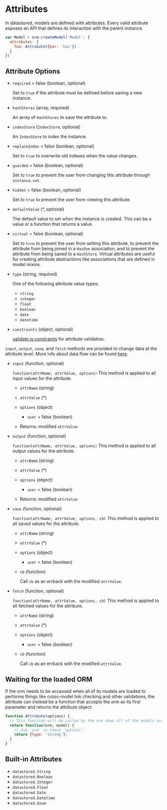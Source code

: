 Attributes
==========

In datastored, models are defined with attributes. Every valid attribute exposes an API that defines its interaction with the parent instance.

```js
var Model = orm.createModel('Model', {
  attributes: {
    foo: Attribute({bar: 'baz'})
  }
})
```

## Attribute Options

- `required` = false (boolean, optional)

  Set to `true` if the attribute must be defined before saving a new instance.

- `hashStores` (array, required)

  An array of `HashStores` to save the attribute to.

- `indexStore` (`IndexStore`, optional)

  An `IndexStore` to index the instance.

- `replaceIndex` = false (boolean, optional)

  Set to `true` to overwrite old indexes when the value changes.

- `guarded` = false (boolean, optional)

  Set to `true` to prevent the user from changing this attribute through `instance.set`.

- `hidden` = false (boolean, optional)

  Set to `true` to prevent the user from viewing this attribute.

- `defaultValue` (*, optional)

  The default value to set when the instance is created. This can be a value or a function that returns a value.

- `virtual` = false (boolean, optional)

  Set to `true` to prevent the user from setting this attribute, to prevent the attribute from being joined in a `HasOne` association, and to prevent the attribute from being saved to a `HashStore`. Virtual attributes are useful for creating attribute abstractions like associations that are defined in model mixins.

- `type` (string, required)

  One of the following attribute value types:

  - `string`
  - `integer`
  - `float`
  - `boolean`
  - `date`
  - `datetime`

- `constraints` (object, optional)

  [validate.js constraints](http://validatejs.org/#constraints) for attribute validation.

`input`, `output`, `save`, and `fetch` methods are provided to change data at the attribute level. More info about data flow can be found [here](data_flow.md).

- `input` (function, optional)

  `function(attrName, attrValue, options)`
  This method is applied to all input values for the attribute.

  - `attrName` (string)
  - `attrValue` (*)
  - `options` (object)
    - `user` = false (boolean)

  - Returns: modified `attrValue`

- `output` (function, optional)

  `function(attrName, attrValue, options)`
  This method is applied to all output values for the attribute.

  - `attrName` (string)
  - `attrValue` (*)
  - `options` (object)
    - `user` = false (boolean)

  - Returns: modified `attrValue`

- `save` (function, optional)

  `function(attrName, attrValue, options, cb)`
  This method is applied to all saved values for the attribute.

  - `attrName` (string)
  - `attrValue` (*)
  - `options` (object)
    - `user` = false (boolean)
  - `cb` (function)

    Call `cb` as an errback with the modified `attrValue`.

- `fetch` (function, optional)

  `function(attrName, attrValue, options, cb)`
  This method is applied to all fetched values for the attribute.

  - `attrName` (string)
  - `attrValue` (*)
  - `options` (object)
    - `user` = false (boolean)
  - `cb` (function)

    Call `cb` as an errback with the modified `attrValue`.

## Waiting for the loaded ORM

If the orm needs to be accessed when all of its models are loaded to performs things like cross-model link checking and other validations, the attribute can instead be a function that accepts the orm as its first parameter and returns the attribute object:

```js
function Attribute(options) {
  // This function will be called by the orm when all of the models are loaded.
  return function(orm, model) {
    // Use `orm` to check `options`.
    return {type: 'string'};
  }
}
```

## Built-in Attributes

- `datastored.String`
- `datastored.Boolean`
- `datastored.Integer`
- `datastored.Float`
- `datastored.Date`
- `datastored.Datetime`
- `datastored.Enum`

